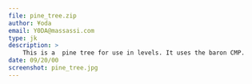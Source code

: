 ```yaml
---
file: pine_tree.zip
author: ¥oda
email: Y0DA@massassi.com
type: jk
description: >
    This is a  pine tree for use in levels. It uses the baron CMP.
date: 09/20/00
screenshot: pine_tree.jpg
---
```

